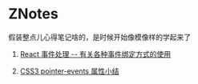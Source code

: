 # ZNotes
假装整点儿心得笔记啥的，是时候开始像模像样的学起来了

1. [React 事件处理 -- 有关各种事件绑定方式的使用](https://github.com/zhaofeihao/ZNotes/issues/1#issue-452859126)

2. [CSS3 pointer-events 属性小结](https://github.com/zhaofeihao/ZNotes/issues/2#issue-453967256)
